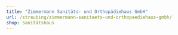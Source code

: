 ```yaml
---
title: "Zimmermann Sanitäts- und Orthopädiehaus GmbH"
url: /straubing/zimmermann-sanitaets-und-orthopaediehaus-gmbh/
shop: Sanitätshaus
---
```

